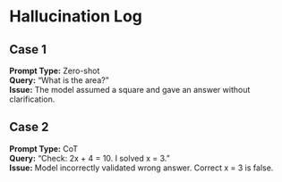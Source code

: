 # Hallucination Log

## Case 1
**Prompt Type:** Zero-shot  
**Query:** “What is the area?”  
**Issue:** The model assumed a square and gave an answer without clarification.

## Case 2
**Prompt Type:** CoT  
**Query:** “Check: 2x + 4 = 10. I solved x = 3.”  
**Issue:** Model incorrectly validated wrong answer. Correct x = 3 is false.
